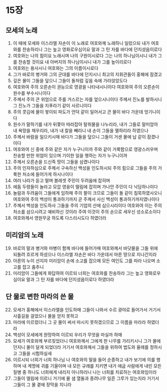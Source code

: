 # 15장

## 모세의 노래
1. 이 때에 모세와 이스라엘 자손이 이 노래로 여호와께 노래하니 일렀으되 내가 여호와를 찬송하리니 그는 높고 영화로우심이요 말과 그 탄 자를 바다에 던지셨음이로다
2. 여호와는 나의 힘이요 노래시며 나의 구원이시로다 그는 나의 하나님이시니 내가 그를 찬송할 것이요 내 아버지의 하나님이시니 내가 그를 높이리로다
3. 여호와는 용사시니 여호와는 그의 이름이시로다
4. 그가 바로의 병거와 그의 군대를 바다에 던지시니 최고의 지휘관들이 홍해에 잠겼고
5. 깊은 물이 그들을 덮으니 그들이 돌처럼 깊음 속에 가라앉았도다
6. 여호와여 주의 오른손이 권능으로 영광을 나타내시니이다 여호와여 주의 오른손이 원수를 부수시니이다
7. 주께서 주의 큰 위엄으로 주를 거스르는 자를 엎으시니이다 주께서 진노를 발하시니 그 진노가 그들을 지푸라기 같이 사르니이다
8. 주의 콧김에 물이 쌓이되 파도가 언덕 같이 일어서고 큰 물이 바다 가운데 엉기니이다
9. 원수가 말하기를 내가 뒤쫓아 따라잡아 탈취물을 나누리라, 내가 그들로 말미암아 내 욕망을 채우리라, 내가 내 칼을 빼리니 내 손이 그들을 멸하리라 하였으나
10. 주께서 바람을 일으키시매 바다가 그들을 덮으니 그들이 거센 물에 납 같이 잠겼나이다
11. 여호와여 신 중에 주와 같은 자가 누구니이까 주와 같이 거룩함으로 영광스러우며 찬송할 만한 위엄이 있으며 기이한 일을 행하는 자가 누구니이까
12. 주께서 오른손을 드신즉 땅이 그들을 삼켰나이다
13. 주의 인자하심으로 주께서 구속하신 백성을 인도하시되 주의 힘으로 그들을 주의 거룩한 처소에 들어가게 하시나이다
14. 여러 나라가 듣고 떨며 블레셋 주민이 두려움에 잡히며
15. 에돔 두령들이 놀라고 모압 영웅이 떨림에 잡히며 가나안 주민이 다 낙담하나이다
16. 놀람과 두려움이 그들에게 임하매 주의 팔이 크므로 그들이 돌 같이 침묵하였사오니 여호와여 주의 백성이 통과하기까지 곧 주께서 사신 백성이 통과하기까지였나이다
17. 주께서 백성을 인도하사 그들을 주의 기업의 산에 심으시리이다 여호와여 이는 주의 처소를 삼으시려고 예비하신 것이라 주여 이것이 주의 손으로 세우신 성소로소이다
18. 여호와께서 영원무궁 하도록 다스리시도다 하였더라

## 미리암의 노래
19. 바로의 말과 병거와 마병이 함께 바다에 들어가매 여호와께서 바닷물을 그들 위에 되돌려 흐르게 하셨으나 이스라엘 자손은 바다 가운데서 마른 땅으로 지나간지라
20. 아론의 누이 선지자 미리암이 손에 소고를 잡으매 모든 여인도 그를 따라 나오며 소고를 잡고 춤추니
21. 미리암이 그들에게 화답하여 이르되 너희는 여호와를 찬송하라 그는 높고 영화로우심이요 말과 그 탄 자를 바다에 던지셨음이로다 하였더라

## 단 물로 변한 마라의 쓴 물
22. 모세가 홍해에서 이스라엘을 인도하매 그들이 나와서 수르 광야로 들어가서 거기서 사흘길을 걸었으나 물을 얻지 못하고
23. 마라에 이르렀더니 그 곳 물이 써서 마시지 못하겠으므로 그 이름을 마라라 하였더라
24. 백성이 모세에게 원망하여 이르되 우리가 무엇을 마실까 하매
25. 모세가 여호와께 부르짖었더니 여호와께서 그에게 한 나무를 가리키시니 그가 물에 던지니 물이 달게 되었더라 거기서 여호와께서 그들을 위하여 법도와 율례를 정하시고 그들을 시험하실새
26. 이르시되 너희가 너희 하나님 나 여호와의 말을 들어 순종하고 내가 보기에 의를 행하며 내 계명에 귀를 기울이며 내 모든 규례를 지키면 내가 애굽 사람에게 내린 모든 질병 중 하나도 너희에게 내리지 아니하리니 나는 너희를 치료하는 여호와임이라
27. 그들이 엘림에 이르니 거기에 물 샘 열둘과 종려나무 일흔 그루가 있는지라 거기서 그들이 그 물 곁에 장막을 치니라